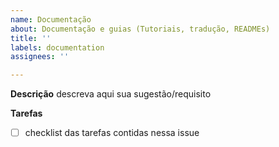 ```yaml
---
name: Documentação
about: Documentação e guias (Tutoriais, tradução, READMEs)
title: ''
labels: documentation
assignees: ''

---
```


**Descrição**
descreva aqui sua sugestão/requisito

**Tarefas**
- [ ] checklist das tarefas contidas nessa issue
